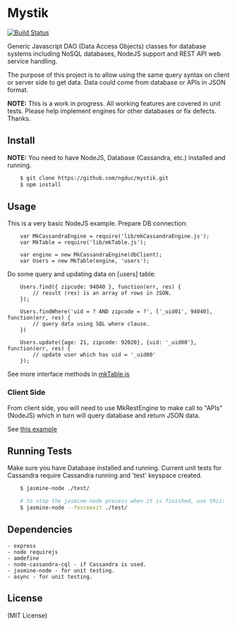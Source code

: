 Mystik
======
[![Build Status](https://travis-ci.org/ngduc/mystik.png?branch=master)](https://travis-ci.org/ngduc/mystik)

Generic Javascript DAO (Data Access Objects) classes for database systems including NoSQL databases, NodeJS support and REST API web service handling.

The purpose of this project is to allow using the same query syntax on client or server side to get data. Data could come from database or APIs in JSON format.

**NOTE:** This is a work in progress. All working features are covered in unit tests. Please help implement engines for other databases or fix defects. Thanks.

## Install

**NOTE:** You need to have NodeJS, Database (Cassandra, etc.) installed and running.

```sh
    $ git clone https://github.com/ngduc/mystik.git
    $ npm install
```

## Usage

This is a very basic NodeJS example. Prepare DB connection:

```
    var MkCassandraEngine = require('lib/mkCassandraEngine.js');
    var MkTable = require('lib/mkTable.js');

    var engine = new MkCassandraEngine(dbClient);
    var Users = new MkTable(engine, 'users');
```

Do some query and updating data on [users] table:

```
    Users.find({ zipcode: 94040 }, function(err, res) {
        // result (res) is an array of rows in JSON.
    });

    Users.findWhere('uid = ? AND zipcode = ?', ['_uid01', 94040], function(err, res) {
        // query data using SQL where clause.
    })

    Users.update({age: 21, zipcode: 92020}, {uid: '_uid00'}, function(err, res) {
        // update user which has uid = '_uid00'
    });
```

See more interface methods in [mkTable.js](app/lib/mkTable.js)

### Client Side

From client side, you will need to use MkRestEngine to make call to "APIs" (NodeJS) which in turn will query database and return JSON data.

See [this example](app/index.html)

## Running Tests

Make sure you have Database installed and running. Current unit tests for Cassandra require Cassandra running and 'test' keyspace created.

```sh
    $ jasmine-node ./test/

    # to stop the jasmine-node process when it is finished, use this:
    $ jasmine-node --forceexit ./test/
```

## Dependencies

    - express
    - node requirejs
    - amdefine
    - node-cassandra-cql - if Cassandra is used.
    - jasmine-node - for unit testing.
    - async - for unit testing.

## License

(MIT License)